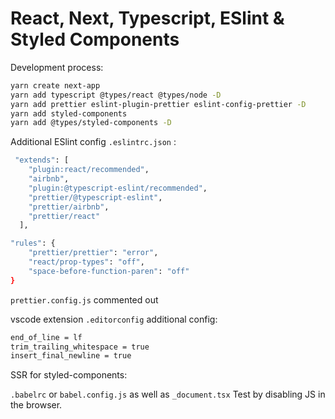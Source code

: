 # React, Next, Typescript, ESlint & Styled Components

Development process:

```bash
yarn create next-app
yarn add typescript @types/react @types/node -D
yarn add prettier eslint-plugin-prettier eslint-config-prettier -D
yarn add styled-components
yarn add @types/styled-components -D
```

Additional ESlint config `.eslintrc.json` :

```bash
 "extends": [
    "plugin:react/recommended",
    "airbnb",
    "plugin:@typescript-eslint/recommended",
    "prettier/@typescript-eslint",
    "prettier/airbnb",
    "prettier/react"
  ],

"rules": {
    "prettier/prettier": "error",
    "react/prop-types": "off",
    "space-before-function-paren": "off"
}
```

`prettier.config.js` commented out

vscode extension `.editorconfig` additional config:

```bash
end_of_line = lf
trim_trailing_whitespace = true
insert_final_newline = true
```

SSR for styled-components:

`.babelrc` or `babel.config.js` as well as `_document.tsx`
Test by disabling JS in the browser.
